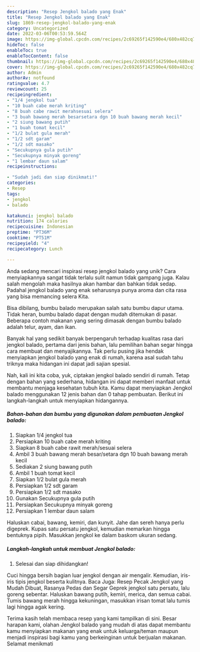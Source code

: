 ```yaml
---
description: "Resep Jengkol balado yang Enak"
title: "Resep Jengkol balado yang Enak"
slug: 1869-resep-jengkol-balado-yang-enak
category: Uncategorized
date: 2022-03-06T00:53:59.564Z
image: https://img-global.cpcdn.com/recipes/2c69265f142590e4/680x482cq70/jengkol-balado-foto-resep-utama.jpg
hideToc: false
enableToc: true
enableTocContent: false
thumbnail: https://img-global.cpcdn.com/recipes/2c69265f142590e4/680x482cq70/jengkol-balado-foto-resep-utama.jpg
cover: https://img-global.cpcdn.com/recipes/2c69265f142590e4/680x482cq70/jengkol-balado-foto-resep-utama.jpg
author: Admin
authorAv: notfound
ratingvalue: 4.7
reviewcount: 25
recipeingredient:
- "1/4 jengkol tua"
- "10 buah cabe merah kriting"
- "8 buah cabe rawit merahsesuai selera"
- "3 buah bawang merah besarsetara dgn 10 buah bawang merah kecil"
- "2 siung bawang putih"
- "1 buah tomat kecil"
- "1/2 bulat gula merah"
- "1/2 sdt garam"
- "1/2 sdt masako"
- "Secukupnya gula putih"
- "Secukupnya minyak goreng"
- "1 lembar daun salam"
recipeinstructions:

- "Sudah jadi dan siap dinikmati!"
categories:
- Resep
tags:
- jengkol
- balado

katakunci: jengkol balado 
nutrition: 174 calories
recipecuisine: Indonesian
preptime: "PT36M"
cooktime: "PT51M"
recipeyield: "4"
recipecategory: Lunch

---
```





Anda sedang mencari inspirasi resep jengkol balado yang unik? Cara menyiapkannya sangat tidak terlalu sulit namun tidak gampang juga. Kalau salah mengolah maka hasilnya akan hambar dan bahkan tidak sedap. Padahal jengkol balado yang enak seharusnya punya aroma dan cita rasa yang bisa memancing selera Kita.





Bisa dibilang, bumbu balado merupakan salah satu bumbu dapur utama. Tidak heran, bumbu balado dapat dengan mudah ditemukan di pasar. Beberapa contoh makanan yang sering dimasak dengan bumbu balado adalah telur, ayam, dan ikan.

Banyak hal yang sedikit banyak berpengaruh terhadap kualitas rasa dari jengkol balado, pertama dari jenis bahan, lalu pemilihan bahan segar hingga cara membuat dan menyajikannya. Tak perlu pusing jika hendak menyiapkan jengkol balado yang enak di rumah, karena asal sudah tahu triknya maka hidangan ini dapat jadi sajian spesial.






Nah, kali ini kita coba, yuk, ciptakan jengkol balado sendiri di rumah. Tetap dengan bahan yang sederhana, hidangan ini dapat memberi manfaat untuk membantu menjaga kesehatan tubuh kita. Kamu dapat menyiapkan Jengkol balado menggunakan 12 jenis bahan dan 0 tahap pembuatan. Berikut ini langkah-langkah untuk menyiapkan hidangannya.

<!--inarticleads1-->

##### Bahan-bahan dan bumbu yang digunakan dalam pembuatan Jengkol balado:

1. Siapkan 1/4 jengkol tua
1. Persiapkan 10 buah cabe merah kriting
1. Siapkan 8 buah cabe rawit merah/sesuai selera
1. Ambil 3 buah bawang merah besar/setara dgn 10 buah bawang merah kecil
1. Sediakan 2 siung bawang putih
1. Ambil 1 buah tomat kecil
1. Siapkan 1/2 bulat gula merah
1. Persiapkan 1/2 sdt garam
1. Persiapkan 1/2 sdt masako
1. Gunakan Secukupnya gula putih
1. Persiapkan Secukupnya minyak goreng
1. Persiapkan 1 lembar daun salam


Haluskan cabai, bawang, kemiri, dan kunyit. Jahe dan sereh hanya perlu digeprek. Kupas satu persatu jengkol, kemudian memarkan hingga bentuknya pipih. Masukkan jengkol ke dalam baskom ukuran sedang. 

<!--inarticleads2-->

##### Langkah-langkah untuk membuat Jengkol balado:


1. Selesai dan siap dihidangkan!

Cuci hingga bersih bagian luar jengkol dengan air mengalir. Kemudian, iris-iris tipis jengkol beserta kulitnya. Baca Juga: Resep Pecak Jengkol yang Mudah Dibuat, Rasanya Pedas dan Segar Geprek jengkol satu persatu, lalu goreng sebentar. Haluskan bawang putih, kemiri, merica, dan semua cabai. Tumis bawang merah hingga kekuningan, masukkan irisan tomat lalu tumis lagi hingga agak kering. 

Terima kasih telah membaca resep yang kami tampilkan di sini. Besar harapan kami, olahan Jengkol balado yang mudah di atas dapat membantu kamu menyiapkan makanan yang enak untuk keluarga/teman maupun menjadi inspirasi bagi kamu yang berkeinginan untuk berjualan makanan. Selamat menikmati
